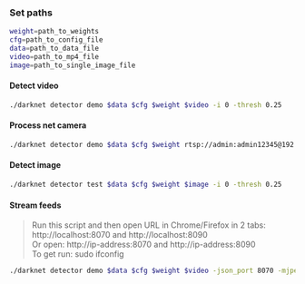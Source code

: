 ### Set paths
```bash
weight=path_to_weights
cfg=path_to_config_file
data=path_to_data_file
video=path_to_mp4_file
image=path_to_single_image_file
```

#### Detect video
```bash
./darknet detector demo $data $cfg $weight $video -i 0 -thresh 0.25
```

#### Process net camera
```bash
./darknet detector demo $data $cfg $weight rtsp://admin:admin12345@192.168.0.228:554 -i 0 -thresh 0.25
```

#### Detect image
```bash
./darknet detector test $data $cfg $weight $image -i 0 -thresh 0.25
```

#### Stream feeds
> Run this script and then open URL in Chrome/Firefox in 2 tabs: http://localhost:8070 and http://localhost:8090 <br>
> Or open: http://ip-address:8070 and http://ip-address:8090 <br>
> To get <ip-address> run: sudo ifconfig

```bash
./darknet detector demo $data $cfg $weight $video -json_port 8070 -mjpeg_port 8090 -ext_output
```
